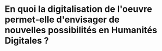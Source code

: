 # En quoi la digitalisation de l'oeuvre permet-elle d'envisager de nouvelles possibilités en Humanités Digitales ?
